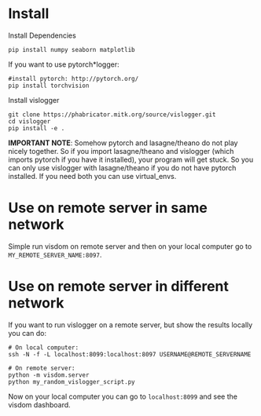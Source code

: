 # Install
Install Dependencies
```
pip install numpy seaborn matplotlib
```

If you want to use pytorch*logger:
```
#install pytorch: http://pytorch.org/
pip install torchvision
```

Install vislogger
```
git clone https://phabricator.mitk.org/source/vislogger.git
cd vislogger
pip install -e .
```

**IMPORTANT NOTE**: Somehow pytorch and lasagne/theano do not play nicely together. So if you 
import lasagne/theano and vislogger (which imports pytorch if you have it installed), 
your program will get stuck. So you can only use vislogger with lasagne/theano if you do not 
have pytorch installed. If you need both you can use virtual_envs.

# Use on remote server in same network
Simple run visdom on remote server and then on your local computer go to `MY_REMOTE_SERVER_NAME:8097`.

# Use on remote server in different network

If you want to run vislogger on a remote server, but show the results locally
you can do:

```
# On local computer:
ssh -N -f -L localhost:8099:localhost:8097 USERNAME@REMOTE_SERVERNAME

# On remote server:
python -m visdom.server
python my_random_vislogger_script.py
```

Now on your local computer you can go to `localhost:8099` and see the visdom dashboard.